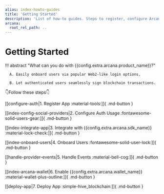 ```yaml
---
alias: index-howto-guides
title: 'Getting Started'
description: 'List of how-to guides. Steps to register, configure Arcana Auth usage with the dashboard, integrate app, onboard users, perform Web3 wallet ops and sign blockchain transactions.'
arcana:
  root_rel_path: ..
---
```


# Getting Started

!!! abstract "What can you do with {{config.extra.arcana.product_name}}?"

      A. Easily onboard users via popular Web2-like login options.
      
      B. Let authenticated users seamlessly sign blockchain transactions.

👇Follow these steps👇

[[configure-auth|1. Register App :material-tools:]]{ .md-button }

[[index-config-social-providers|2. Configure Auth Usage :fontawesome-solid-users-gear:]]{ .md-button }

[[index-integrate-app|3. Integrate with {{config.extra.arcana.sdk_name}} :material-lock-check:]]{ .md-button }

[[index-onboard-users|4. Onboard Users :fontawesome-solid-user-lock:]]{ .md-button }

[[handle-provider-events|5. Handle Events :material-bell-cog:]]{ .md-button }

[[index-arcana-wallet|6. Enable {{config.extra.arcana.wallet_name}} :material-wallet-plus-outline:]]{ .md-button }

[[deploy-app|7. Deploy App :simple-hive_blockchain:]]{ .md-button }